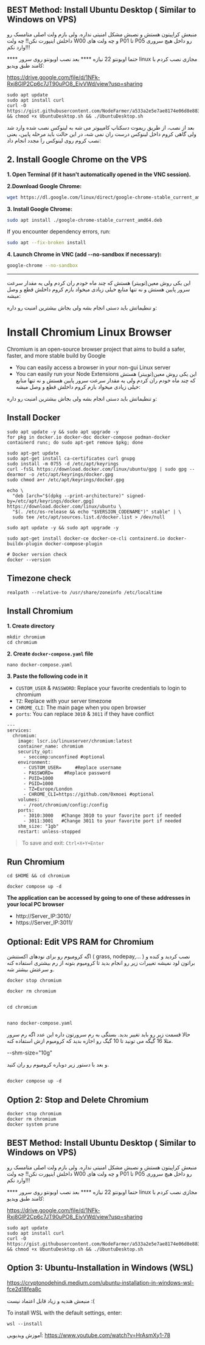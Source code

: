 ## BEST Method: Install Ubuntu Desktop ( Similar to Windows on VPS)

منبعش کراپیتون هستش و نصبش مشکل امنیتی نداره. ولی بازم ولت اصلی متامسک رو داخلش اینپورت نکن!! چه ولت W00 و چه ولت های P01 تا P05 رو داخل هیچ سروری وارد نکم!!!

**** حتما اوبونتو 22 نیازه ****
 بعد نصب اوبونتو
روی سرور linux مجازی نصب کردم با کامند طبق ویدیو:

https://drive.google.com/file/d/1NFk-Rxj8GlP2Cp6c7JT90uPO8_EiyVWd/view?usp=sharing
```
sudo apt update
sudo apt install curl
curl -O https://gist.githubusercontent.com/NodeFarmer/a533a2e5e7ae8174e06d8e8830721ab6/raw/UbuntuDesktop.sh && chmod +x UbuntuDesktop.sh && ./UbuntuDesktop.sh

```
بعد از نصب، از طریق ریموت دسکتاپ کامپیوتر می شه به لینوکس نصب شده وارد شد ولی گاهی کروم داخل لینوکس درست ران نمی شه، در این حالت باید مرحله پایین، یعنی نصب کروم روی لینوکس را مجدد انجام داد:


## 2. Install Google Chrome on the VPS
**1. Open Terminal (if it hasn't automatically opened in the VNC session).**

**2.Download Google Chrome:**
```bash
wget https://dl.google.com/linux/direct/google-chrome-stable_current_amd64.deb
```

**3. Install Google Chrome:**
```bash
sudo apt install ./google-chrome-stable_current_amd64.deb
```

If you encounter dependency errors, run:
```bash
sudo apt --fix-broken install
```

**4. Launch Chrome in VNC (add --no-sandbox if necessary):**
```bash
google-chrome --no-sandbox
```




------------------------------------------------------------------------------------------------------------------------
این یکی روش معین(توییتر) هستش که چند ماه خودم ران کردم ولی یه مقدار سرعت سرور پایین هستش و نه تنها منابع خیلی زیادی میخواد بازم کروم داخلش قطع و وصل میشه:

و تنطیماتش باید دستی انجام بشه ولی بجاش بیشترین امنیت رو داره:

# Install Chromium Linux Browser
Chromium is an open-source browser project that aims to build a safer, faster, and more stable build by Google
* You can easily access a browser in your non-gui Linux server
* You can easily run your Node Extensions 
این یکی روش معین(توییتر) هستش که چند ماه خودم ران کردم ولی یه مقدار سرعت سرور پایین هستش و نه تنها منابع خیلی زیادی میخواد بازم کروم داخلش قطع و وصل میشه:

و تنطیماتش باید دستی انجام بشه ولی بجاش بیشترین امنیت رو داره:
## Install Docker
```console
sudo apt update -y && sudo apt upgrade -y
for pkg in docker.io docker-doc docker-compose podman-docker containerd runc; do sudo apt-get remove $pkg; done

sudo apt-get update
sudo apt-get install ca-certificates curl gnupg
sudo install -m 0755 -d /etc/apt/keyrings
curl -fsSL https://download.docker.com/linux/ubuntu/gpg | sudo gpg --dearmor -o /etc/apt/keyrings/docker.gpg
sudo chmod a+r /etc/apt/keyrings/docker.gpg

echo \
  "deb [arch="$(dpkg --print-architecture)" signed-by=/etc/apt/keyrings/docker.gpg] https://download.docker.com/linux/ubuntu \
  "$(. /etc/os-release && echo "$VERSION_CODENAME")" stable" | \
  sudo tee /etc/apt/sources.list.d/docker.list > /dev/null

sudo apt update -y && sudo apt upgrade -y

sudo apt-get install docker-ce docker-ce-cli containerd.io docker-buildx-plugin docker-compose-plugin

# Docker version check
docker --version
```

## Timezone check
```
realpath --relative-to /usr/share/zoneinfo /etc/localtime
```

## Install Chromium
**1. Create directory**
```
mkdir chromium
cd chromium
```

**2. Create `docker-compose.yaml` file**
```
nano docker-compose.yaml
```

**3. Paste the following code in it**
* `CUSTOM_USER` & `PASSWORD`: Replace your favorite credentials to login to chromium
* `TZ`: Replace with your server timezone
* `CHROME_CLI`: The main page when you open browser
* `ports`: You can replace `3010` & `3011` if they have conflict
```
---
services:
  chromium:
    image: lscr.io/linuxserver/chromium:latest
    container_name: chromium
    security_opt:
      - seccomp:unconfined #optional
    environment:
      - CUSTOM_USER=     #Replace username
      - PASSWORD=    #Replace password
      - PUID=1000
      - PGID=1000
      - TZ=Europe/London
      - CHROME_CLI=https://github.com/0xmoei #optional
    volumes:
      - /root/chromium/config:/config
    ports:
      - 3010:3000   #Change 3010 to your favorite port if needed
      - 3011:3001   #Change 3011 to your favorite port if needed
    shm_size: "1gb"
    restart: unless-stopped
```
> To save and exit: `Ctrl+X+Y+Enter` 

## Run Chromium
```console
cd $HOME && cd chromium

docker compose up -d
```
**The application can be accessed by going to one of these addresses in your local PC browser**
* http://Server_IP:3010/
* https://Server_IP:3011/

## Optional: Edit VPS RAM for Chromium
اگه کرومیوم رو برای نودهای اکستنشن ( grass, nodepay,... ) نصب کردید و کنده و براتون لود نمیشه تغییرات زیر رو انجام بدید تا کرومیوم بتونه از رم بیشتری استفاده کنه و سرعتش بیشتر شه.
```
docker stop chromium
```
```
docker rm chromium
```
```

cd chromium
```
```

nano docker-compose.yaml
```
حالا قسمت زیر رو باید تغییر بدید.
بستگی به رم سرورتون داره این عدد
اگه رم سرور مثلا 16 گیگه می تونید تا 10 گیگ رو اجازه بدید که کرومیوم ازش استفاده کنه.

--shm-size="10g"


و بعد با دستور زیر دوباره کرومیوم رو ران کنید.
```

docker compose up -d

```
## Option 2: Stop and Delete Chromium
```
docker stop chromium
docker rm chromium
docker system prune
```

## BEST Method: Install Ubuntu Desktop ( Similar to Windows on VPS)

منبعش کراپیتون هستش و نصبش مشکل امنیتی نداره. ولی بازم ولت اصلی متامسک رو داخلش اینپورت نکن!! چه ولت W00 و چه ولت های P01 تا P05 رو داخل هیچ سروری وارد نکم!!!

**** حتما اوبونتو 22 نیازه ****
 بعد نصب اوبونتو
روی سرور linux مجازی نصب کردم با کامند طبق ویدیو:

https://drive.google.com/file/d/1NFk-Rxj8GlP2Cp6c7JT90uPO8_EiyVWd/view?usp=sharing
```
sudo apt update
sudo apt install curl
curl -O https://gist.githubusercontent.com/NodeFarmer/a533a2e5e7ae8174e06d8e8830721ab6/raw/UbuntuDesktop.sh && chmod +x UbuntuDesktop.sh && ./UbuntuDesktop.sh

```

## Option 3: Ubuntu-Installation in Windows (WSL)

https://cryptonodehindi.medium.com/ubuntu-installation-in-windows-wsl-fce2d18fea8c

منبعش هندیه و زیاد قابل اعتماد نیست :(


To install WSL with the default settings, enter:
```
wsl --install
```
آموزش ویدیویی:
https://www.youtube.com/watch?v=HrAsmXy1-78

